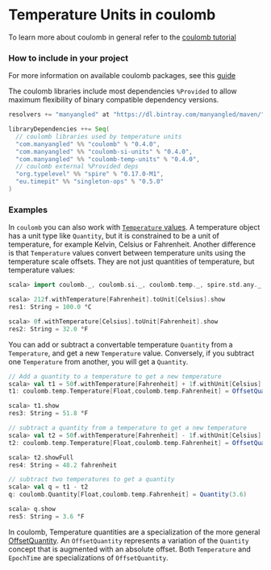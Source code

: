 # Temperature Units in coulomb

To learn more about coulomb in general refer to the
[coulomb tutorial](../README.md#tutorial)

### How to include in your project

For more information on available coulomb packages, see this
[guide](../README.md#how-to-include-coulomb-in-your-project)

The coulomb libraries include most dependencies `%Provided` to allow maximum flexibility
of binary compatible dependency versions.

```scala
resolvers += "manyangled" at "https://dl.bintray.com/manyangled/maven/"

libraryDependencies ++= Seq(
  // coulomb libraries used by temperature units
  "com.manyangled" %% "coulomb" % "0.4.0",
  "com.manyangled" %% "coulomb-si-units" % "0.4.0",
  "com.manyangled" %% "coulomb-temp-units" % "0.4.0",
  // coulomb external %Provided deps
  "org.typelevel" %% "spire" % "0.17.0-M1",
  "eu.timepit" %% "singleton-ops" % "0.5.0"
)
```

### Examples

In `coulomb` you can also work with [`Temperature` values](https://erikerlandson.github.io/coulomb/latest/api/coulomb/temp/index.html).
A temperature object has a unit type like `Quantity`, but it is constrained to be a unit of temperature, for example
Kelvin, Celsius or Fahrenheit.
Another difference is that `Temperature` values convert between temperature units using the temperature scale offsets.
They are not just quantities of temperature, but temperature values:
```scala
scala> import coulomb._, coulomb.si._, coulomb.temp._, spire.std.any._

scala> 212f.withTemperature[Fahrenheit].toUnit[Celsius].show
res1: String = 100.0 °C

scala> 0f.withTemperature[Celsius].toUnit[Fahrenheit].show
res2: String = 32.0 °F
```

You can add or subtract a convertable temperature `Quantity` from a `Temperature`, and get a new `Temperature` value.
Conversely, if you subtract one `Temperature` from another, you will get a `Quantity`.
```scala
// Add a quantity to a temperature to get a new temperature
scala> val t1 = 50f.withTemperature[Fahrenheit] + 1f.withUnit[Celsius]
t1: coulomb.temp.Temperature[Float,coulomb.temp.Fahrenheit] = OffsetQuantity(51.8)

scala> t1.show
res3: String = 51.8 °F

// subtract a quantity from a temperature to get a new temperature
scala> val t2 = 50f.withTemperature[Fahrenheit] - 1f.withUnit[Celsius]
t2: coulomb.temp.Temperature[Float,coulomb.temp.Fahrenheit] = OffsetQuantity(48.2)

scala> t2.showFull
res4: String = 48.2 fahrenheit

// subtract two temperatures to get a quantity
scala> val q = t1 - t2
q: coulomb.Quantity[Float,coulomb.temp.Fahrenheit] = Quantity(3.6)

scala> q.show
res5: String = 3.6 °F
```

In coulomb, Temperature quantities are a specialization of the more general
[OffsetQuantity](https://erikerlandson.github.io/coulomb/latest/api/coulomb/offset/index.html).
An `OffsetQuantity` represents a variation of the `Quantity` concept that is augmented with
an absolute offset. Both `Temperature` and `EpochTime` are specializations of `OffsetQuantity`.

